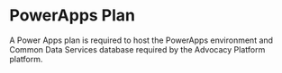 # PowerApps Plan
A Power Apps plan is required to host the PowerApps environment and Common Data Services database required by the Advocacy Platform platform.